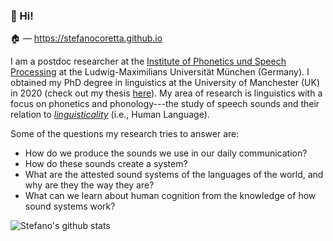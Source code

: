 ### 🖖 Hi!

🏠 — <https://stefanocoretta.github.io>


I am a postdoc researcher at the [Institute of Phonetics und Speech Processing](https://www.en.phonetik.uni-muenchen.de/index.html) at the Ludwig-Maximilians Universität München (Germany). I obtained my PhD degree in linguistics at the University of Manchester (UK) in 2020 (check out my thesis [here](https://stefanocoretta.github.io/phd-dissertation/)). My area of research is linguistics with a focus on phonetics and phonology---the study of speech sounds and their relation to [*linguisticality*](https://doi.org/10.3389/fpsyg.2019.03056) (i.e., Human Language).

Some of the questions my research tries to answer are:

- How do we produce the sounds we use in our daily communication?
- How do these sounds create a system?
- What are the attested sound systems of the languages of the world, and why are they the way they are?
- What can we learn about human cognition from the knowledge of how sound systems work?

![Stefano's github stats](https://github-readme-stats.vercel.app/api?username=stefanocoretta)
